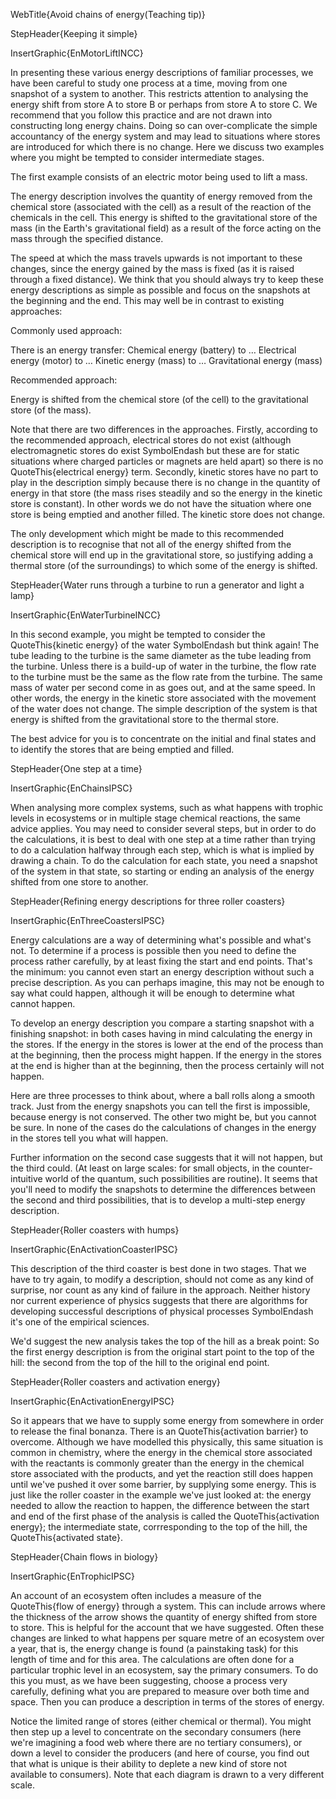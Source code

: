 WebTitle{Avoid chains of energy(Teaching tip)}

StepHeader{Keeping it simple}

InsertGraphic{EnMotorLiftINCC}

In presenting these various energy descriptions of familiar processes, we have been careful to study one process at a time, moving from one snapshot of a system to another. This restricts attention to analysing the energy shift from store A to store B or perhaps from store A to store C. We recommend that you follow this practice and are not drawn into constructing long energy chains. Doing so can over-complicate the simple accountancy of the energy system and may lead to situations where stores are introduced for which there is no change. Here we discuss two examples where you might be tempted to consider intermediate stages.

The first example consists of an electric motor being used to lift a mass.

The energy description involves the quantity of energy removed from the chemical store (associated with the cell) as a result of the reaction of the chemicals in the cell. This energy is shifted to the gravitational store of the mass (in the Earth's gravitational field) as a result of the force acting on the mass through the specified distance.

The speed at which the mass travels upwards is not important to these changes, since the energy gained by the mass is fixed (as it is raised through a fixed distance). We think that you should always try to keep these energy descriptions as simple as possible and focus on the snapshots at the beginning and the end. This may well be in contrast to existing approaches:

Commonly used approach:

There is an energy transfer: Chemical energy (battery) to &hellip; Electrical energy (motor) to &hellip; Kinetic energy (mass) to &hellip; Gravitational energy (mass)

Recommended approach:

Energy is shifted from the chemical store (of the cell) to the gravitational store (of the mass).

Note that there are two differences in the approaches. Firstly, according to the recommended approach, electrical stores do not exist (although electromagnetic stores do exist SymbolEndash but these are for static situations where charged particles or magnets are held apart) so there is no QuoteThis{electrical energy} term. Secondly, kinetic stores have no part to play in the description simply because there is no change in the quantity of energy in that store (the mass rises steadily and so the energy in the kinetic store is constant). In other words we do not have the situation where one store is being emptied and another filled. The kinetic store does not change.

The only development which might be made to this recommended description is to recognise that not all of the energy shifted from the chemical store will end up in the gravitational store, so justifying adding a thermal store (of the surroundings) to which some of the energy is shifted.

StepHeader{Water runs through a turbine to run a generator and light a lamp}

InsertGraphic{EnWaterTurbineINCC}

In this second example, you might be tempted to consider the QuoteThis{kinetic energy} of the water SymbolEndash but think again! The tube leading to the turbine is the same diameter as the tube leading from the turbine. Unless there is a build-up of water in the turbine, the flow rate to the turbine must be the same as the flow rate from the turbine. The same mass of water per second come in as goes out, and at the same speed. In other words, the  energy in the kinetic store associated with the movement of the water does not change. The simple description of the system is that energy is shifted from the gravitational store to the thermal store.

The best advice for you is to concentrate on the initial and final states and to identify the stores that are being emptied and filled.

StepHeader{One step at a time}

InsertGraphic{EnChainsIPSC}

When analysing more complex systems, such as what happens with trophic levels in ecosystems or in multiple stage chemical reactions, the same advice applies. You may need to consider several steps, but in order to do the calculations, it is best to deal with one step at a time rather than trying to do a calculation halfway through each step, which is what is implied by drawing a chain. To do the calculation for each state, you need a snapshot of the system in that state, so starting or ending an analysis of the energy shifted from one store to another.

StepHeader{Refining energy descriptions for three roller coasters}

InsertGraphic{EnThreeCoastersIPSC}

Energy calculations are a way of determining what's possible and what's  not. To determine if a process is possible then you need to define the process rather carefully, by at least fixing the start and end points. That's the minimum: you cannot even start an energy description without such a precise description. As you can perhaps imagine, this may not be enough to say what could happen, although it will be enough to determine what cannot happen.

To develop an energy description you compare a starting snapshot with a finishing snapshot: in both cases having in mind calculating the energy in the stores. If the energy in the stores is lower at the end of the process than at the beginning, then the process might happen. If the energy in the stores at the end is higher than at the beginning, then the process certainly will not happen.

Here are three processes to think about, where a ball rolls along a smooth track. Just from the energy snapshots you can tell the first is impossible, because energy is not conserved. The other two might be, but you cannot be sure. In none of the cases do the calculations of changes in the energy in the stores tell you what will happen.

Further information on the second case suggests that it will not happen, but the third could.  (At least on large scales: for small objects, in the counter-intuitive world of the quantum,  such possibilities are routine). It seems that you'll need to modify the snapshots to determine the differences between the second and third possibilities, that is to develop a multi-step energy description.

StepHeader{Roller coasters with humps}

InsertGraphic{EnActivationCoasterIPSC}

This description of the third coaster is best done in two stages. That we have to try again, to modify a description, should not come as any kind of surprise, nor count as any kind of failure in the approach. Neither history nor current experience of physics suggests that there are algorithms for developing successful descriptions of physical processes SymbolEndash it's one of the empirical sciences.

We'd suggest the new analysis takes the top of the hill as a break point: So the first energy description is from the original start point to the top of the hill: the second from the top of the hill to the original end point.

StepHeader{Roller coasters and activation energy}

InsertGraphic{EnActivationEnergyIPSC}

So it appears that we have to supply some energy from somewhere in order to release the final bonanza. There is an QuoteThis{activation barrier} to overcome. Although we have modelled this physically, this same situation is common in chemistry, where the energy in the chemical store associated with the reactants is commonly greater than the energy  in the chemical store associated with the products, and yet the reaction still does happen until we've pushed it over some barrier, by supplying some energy. This is just like the roller coaster in the example we've just looked at: the energy needed to allow the reaction to happen, the difference between the  start and end of the first phase of the analysis is called the QuoteThis{activation energy}; the intermediate state, corrresponding to the top of the hill, the QuoteThis{activated state}.

StepHeader{Chain flows in biology}

InsertGraphic{EnTrophicIPSC}

An account of an ecosystem often includes a measure of the QuoteThis{flow of energy} through a system. This can include arrows where the thickness of the arrow shows the quantity of energy shifted from store to store. This is helpful for the account that we have suggested. Often these changes are linked to what happens per square metre of an ecosystem over a year, that is, the energy change is found (a painstaking task) for this length of time and for this area. The calculations are often done for a particular trophic level in an ecosystem, say the primary consumers. To do this you must, as we have been suggesting, choose a process very carefully, defining what you are prepared to measure over both time and space. Then you can produce a description in terms of the stores of energy.

Notice the limited range of stores (either chemical or thermal). You might then step up a level to concentrate on the secondary consumers (here we're imagining a food web where there are no tertiary consumers), or down a level to consider the producers (and here of course, you find out that what is unique is their ability to deplete a new kind of store not available to consumers). Note that each diagram is drawn to a very different scale.
